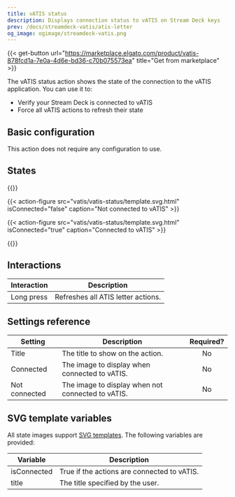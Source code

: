 ```yaml
---
title: vATIS status
description: Displays connection status to vATIS on Stream Deck keys
prev: /docs/streamdeck-vatis/atis-letter
og_image: ogimage/streamdeck-vatis.png
---
```


{{< get-button url="https://marketplace.elgato.com/product/vatis-878fcd1a-7e0a-4d6e-bd36-c70b075573ea" title="Get from marketplace" >}}

The vATIS status action shows the state of the connection to the vATIS application. You can use it to:

- Verify your Stream Deck is connected to vATIS
- Force all vATIS actions to refresh their state

## Basic configuration

This action does not require any configuration to use.

## States

{{<action-figures>}}

<!-- Not connected -->

{{< action-figure src="vatis/vatis-status/template.svg.html" isConnected="false" caption="Not connected to vATIS" >}}

{{< action-figure src="vatis/vatis-status/template.svg.html" isConnected="true" caption="Connected to vATIS" >}}

{{</action-figures>}}

## Interactions

| Interaction | Description                        |
| ----------- | ---------------------------------- |
| Long press  | Refreshes all ATIS letter actions. |

## Settings reference

| Setting       | Description                                       | Required? |
| ------------- | ------------------------------------------------- | :-------: |
| Title         | The title to show on the action.                  |    No     |
| Connected     | The image to display when connected to vATIS.     |    No     |
| Not connected | The image to display when not connected to vATIS. |    No     |

## SVG template variables

All state images support [SVG templates](../svg-templates/). The following variables are provided:

| Variable    | Description                                 |
| ----------- | ------------------------------------------- |
| isConnected | True if the actions are connected to vATIS. |
| title       | The title specified by the user.            |
